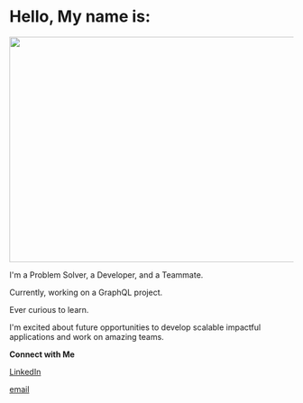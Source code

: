 
# Hello, My name is:

<img src='https://media.giphy.com/media/WOUM9ZfxUZhhJHtJr3/giphy.gif' width="800" height="400"/>


 I'm a Problem Solver, a Developer, and a Teammate.

Currently, working on a GraphQL project.

Ever curious to learn.

I'm excited about future opportunities to develop scalable impactful applications and work on amazing teams.

**Connect with Me**

[LinkedIn](https://www.linkedin.com/in/jeremyjmcwilliams/)

[email](jeremjmcwilliams@gmail.com)


<!--
**J2Macwilliams/J2Macwilliams** is a ✨ _special_ ✨ repository because its `README.md` (this file) appears on your GitHub profile.

Here are some ideas to get you started:

- 🔭 I’m currently working on ...
- 🌱 I’m currently learning ...
- 👯 I’m looking to collaborate on ...
- 🤔 I’m looking for help with ...
- 💬 Ask me about ...
- 📫 How to reach me: ...
- 😄 Pronouns: ...
- ⚡ Fun fact: ...
-->

